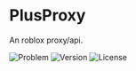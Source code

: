 # PlusProxy
An roblox proxy/api.


![Problem](https://img.shields.io/badge/Problem-Issue-F57C00?style=flat&logo=materialdesignicons&logoColor=white)
![Version](https://img.shields.io/badge/Version-1.0.0-4CAF50?style=flat&logo=tag&logoColor=white)
![License](https://img.shields.io/badge/License-MIT-2196F3?style=flat&logo=open-source-initiative&logoColor=white)
